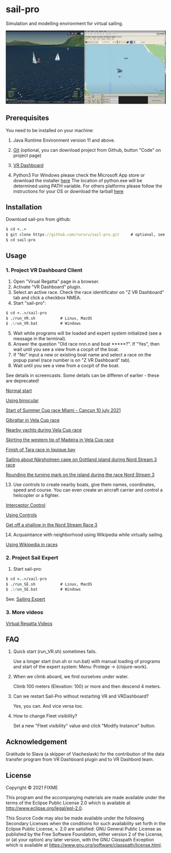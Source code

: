 # sail-pro

Simulation and modelling environment for virtual sailing.

![screenshot](1.png)

## Prerequisites

You need to be installed on your machine:

1. Java Runtime Environment version 11 and above.

2. [Git](https://git-scm.com/) (optional, you can download project from Github, button "Code" on project page)

4. [VR Dashboard](https://martinez58400.wixsite.com/navigationvirtuelle/vr-dashboard?lang=en)

5. Python3
    For Windows please check the Microsoft App store or download the installer [here](https://www.python.org/downloads/windows/)
        The location of python.exe will be determined using PATH variable.
    For others platforms please follow the instructions for your OS or download the tarball [here](https://www.python.org/downloads/)


## Installation

Download sail-pro from github:

```clj
$ cd <..>
$ git clone https://github.com/rururu/sail-pro.git     # optional, see above
$ cd sail-pro
```
## Usage

### 1. Project VR Dashboard Client

1. Open "Virual Regatta" page in a browser.
2. Activate "VR Dashboard" plugin. 
3. Select an active race. Check the race identificator on "Z VR Dashboard" tab and click a checkbox NMEA.
4. Start "sail-pro":

```clj
$ cd <..>/sail-pro
$ ./run_VR.sh 			# Linux, MacOS
$ .\run_VR.bat 	    	# Windows
```

5. Wait while programs will be loaded and expert system initialized (see a message in the terminal).
6. Answer the question "Old race nnn.n and boat *****?". If "Yes", then wait until you see a view from 
   a cocpit of the boat.
7. If "No" input a new or existing boat name and select a race on the popup panel
   (race number is on "Z VR Dashboard" tab).
8. Wait until you see a view from  a cocpit of the boat.

See details in screencasts. Some details can be differen of earlier - these are deprecated!

[Normal start](https://youtu.be/_wcmearyUjI)

[Using binocular](https://youtu.be/tEdWtbOl-SQ)

[Start of Summer Cup race Miami - Cancun 10 july 2021](https://www.youtube.com/watch?v=UwYsDwf3jN0)

[Gibraltar in Vela Cup race](https://youtu.be/QsDpSx6kahg)

[Nearby yachts during Vela Cup race](https://youtu.be/57WU1qmrENQ)

[Skirting the western tip of Madeira in Vela Cup race](https://youtu.be/E_OxINj428U)

[Finish of Tara race in Iquique bay](https://www.youtube.com/watch?v=LYRTzwEeJqw)

[Sailing about Närsholmen cape on Gottland island during Nord Stream 3 race](https://www.youtube.com/watch?v=2kHoByWW9Zw)

[Rounding the turning mark on the island during the race Nord Stream 3](https://youtu.be/NTzE-a0fBQs)

13. Use controls to create nearby boats, give them names, coordinates, speed and course. 
    You can even create an aircraft carrier and control a helicopter or a fighter. 

[Interceptor Control](https://youtu.be/BMLnPYs6Tf8)

[Using Controls](https://youtu.be/pK9GTSEGQYQ)

[Get off a shallow in the Nord Stream Race 3](https://youtu.be/U5gG5pHpdcY)

14. Acquaintance with neighborhood using Wikipedia while virtually sailing.

[Using Wikipedia in races](https://youtu.be/GZFYdvlLbbw)

### 2. Project Sail Expert

1. Start sail-pro:

```clj
$ cd <..>/sail-pro
$ ./run_SE.sh 			# Linux, MacOS
$ .\run_SE.bat 	    	# Windows
```

See: [Sailing Expert](https://youtu.be/VG87r7_gVz8)

### 3. More videos

[Virtual Regatta Videos](https://github.com/rururu/sail-pro/tree/main/doc/vr_videos.md)

## FAQ

1. Quick start (run_VR.sh) sometimes fails.

   Use a longer start (run.sh or run.bat) with manual loading of programs and start of the expert system:
   Menu: Protege -> (clojure-work).
   
3. When we climb aboard, we find ourselves under water.

   Climb 100 meters (Elevation: 100) or more and then descend 4 meters.
   
4. Can we restart Sail-Pro without restarting VR and VRDashboard?

   Yes, you can. And vice versa too.
   
5. How to change Fleet visibility?
   
   Set a new "Fleet visibility" value and click "Modify Instance" button.
   
## Acknowledgement

Gratitude to Slava (a skipper of Viacheslavk) for the contribution of the data transfer program from VR Dashboard plugin and to VR Dashbord team.

## License

Copyright © 2021 FIXME

This program and the accompanying materials are made available under the
terms of the Eclipse Public License 2.0 which is available at
http://www.eclipse.org/legal/epl-2.0.

This Source Code may also be made available under the following Secondary
Licenses when the conditions for such availability set forth in the Eclipse
Public License, v. 2.0 are satisfied: GNU General Public License as published by
the Free Software Foundation, either version 2 of the License, or (at your
option) any later version, with the GNU Classpath Exception which is available
at https://www.gnu.org/software/classpath/license.html.
